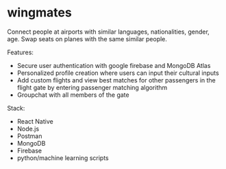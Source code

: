 # wingmates

Connect people at airports with similar languages, nationalities, gender, age. 
Swap seats on planes with the same similar people. 

Features: 

- Secure user authentication with google firebase and MongoDB Atlas
- Personalized profile creation where users can input their cultural inputs
- Add custom flights and view best matches for other passengers in the flight gate by entering passenger matching algorithm
- Groupchat with all members of the gate

Stack:

- React Native
- Node.js
- Postman
- MongoDB
- Firebase
- python/machine learning scripts 

